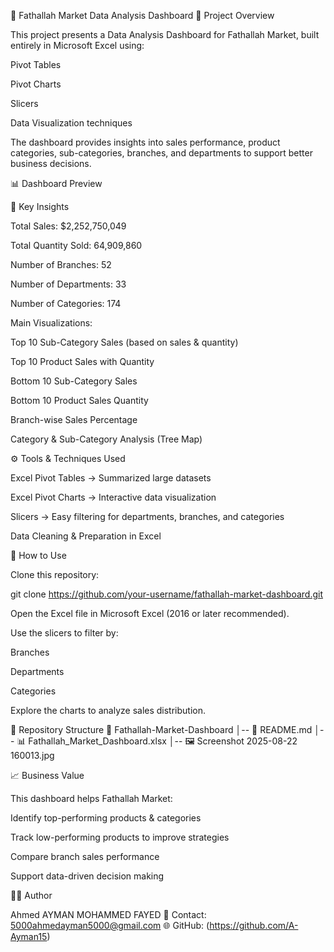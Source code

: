 🛒 Fathallah Market Data Analysis Dashboard
📌 Project Overview

This project presents a Data Analysis Dashboard for Fathallah Market, built entirely in Microsoft Excel using:

Pivot Tables

Pivot Charts

Slicers

Data Visualization techniques

The dashboard provides insights into sales performance, product categories, sub-categories, branches, and departments to support better business decisions.

📊 Dashboard Preview

🔑 Key Insights

Total Sales: $2,252,750,049

Total Quantity Sold: 64,909,860

Number of Branches: 52

Number of Departments: 33

Number of Categories: 174

Main Visualizations:

Top 10 Sub-Category Sales (based on sales & quantity)

Top 10 Product Sales with Quantity

Bottom 10 Sub-Category Sales

Bottom 10 Product Sales Quantity

Branch-wise Sales Percentage

Category & Sub-Category Analysis (Tree Map)

⚙️ Tools & Techniques Used

Excel Pivot Tables → Summarized large datasets

Excel Pivot Charts → Interactive data visualization

Slicers → Easy filtering for departments, branches, and categories

Data Cleaning & Preparation in Excel

🚀 How to Use

Clone this repository:

git clone https://github.com/your-username/fathallah-market-dashboard.git


Open the Excel file in Microsoft Excel (2016 or later recommended).

Use the slicers to filter by:

Branches

Departments

Categories

Explore the charts to analyze sales distribution.

📂 Repository Structure
📁 Fathallah-Market-Dashboard
│-- 📄 README.md
│-- 📊 Fathallah_Market_Dashboard.xlsx
│-- 🖼️ Screenshot 2025-08-22 160013.jpg

📈 Business Value

This dashboard helps Fathallah Market:

Identify top-performing products & categories

Track low-performing products to improve strategies

Compare branch sales performance

Support data-driven decision making

🧑‍💻 Author

Ahmed AYMAN MOHAMMED FAYED
📧 Contact: 5000ahmedayman5000@gmail.com
🌐 GitHub:  (https://github.com/A-Ayman15)
